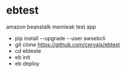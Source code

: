 # ebtest
amazon beanstalk memleak test app

* pip install --upgrade --user awsebcli
* git clone https://github.com/cervajs/ebtest
* cd ebteste
* eb init
* eb deploy
